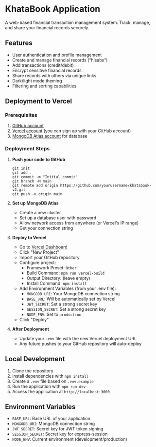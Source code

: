 # KhataBook Application

A web-based financial transaction management system. Track, manage, and share your financial records securely.

## Features

- User authentication and profile management
- Create and manage financial records ("hisabs")
- Add transactions (credit/debit)
- Encrypt sensitive financial records
- Share records with others via unique links
- Dark/light mode theming
- Filtering and sorting capabilities

## Deployment to Vercel

### Prerequisites

1. [GitHub account](https://github.com)
2. [Vercel account](https://vercel.com) (you can sign up with your GitHub account)
3. [MongoDB Atlas account](https://www.mongodb.com/cloud/atlas) for database

### Deployment Steps

1. **Push your code to GitHub**
   ```
   git init
   git add .
   git commit -m "Initial commit"
   git branch -M main
   git remote add origin https://github.com/yourusername/khatabook-v2.git
   git push -u origin main
   ```

2. **Set up MongoDB Atlas**
   - Create a new cluster
   - Set up a database user with password
   - Allow network access from anywhere (or Vercel's IP range)
   - Get your connection string

3. **Deploy to Vercel**
   - Go to [Vercel Dashboard](https://vercel.com/dashboard)
   - Click "New Project"
   - Import your GitHub repository
   - Configure project:
     - Framework Preset: `Other`
     - Build Command: `npm run vercel-build`
     - Output Directory: (leave empty)
     - Install Command: `npm install`
   - Add Environment Variables (from your .env file):
     - `MONGODB_URI`: Your MongoDB connection string
     - `BASE_URL`: Will be automatically set by Vercel
     - `JWT_SECRET`: Set a strong secret key
     - `SESSION_SECRET`: Set a strong secret key
     - `NODE_ENV`: Set to `production`
   - Click "Deploy"

4. **After Deployment**
   - Update your `.env` file with the new Vercel deployment URL
   - Any future pushes to your GitHub repository will auto-deploy

## Local Development

1. Clone the repository
2. Install dependencies with `npm install`
3. Create a `.env` file based on `.env.example`
4. Run the application with `npm run dev`
5. Access the application at `http://localhost:3000`

## Environment Variables

- `BASE_URL`: Base URL of your application
- `MONGODB_URI`: MongoDB connection string
- `JWT_SECRET`: Secret key for JWT token signing
- `SESSION_SECRET`: Secret key for express-session
- `NODE_ENV`: Current environment (development/production) 